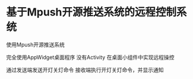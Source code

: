 # 基于Mpush开源推送系统的远程控制系统

使用Mpush开源推送系统

完全使用AppWidget桌面程序
没有Activity
在桌面小组件中实现远程操控

通过发送端发送开灯关灯命令
接收端执行开灯关灯命令，并显示通知


